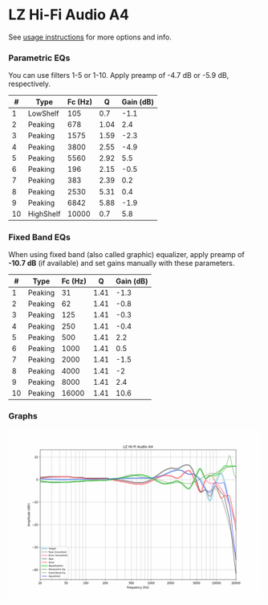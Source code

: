 # LZ Hi-Fi Audio A4
See [usage instructions](https://github.com/jaakkopasanen/AutoEq#usage) for more options and info.

### Parametric EQs
You can use filters 1-5 or 1-10. Apply preamp of -4.7 dB or -5.9 dB, respectively.

|   # | Type      |   Fc (Hz) |    Q |   Gain (dB) |
|-----|-----------|-----------|------|-------------|
|   1 | LowShelf  |       105 | 0.7  |        -1.1 |
|   2 | Peaking   |       678 | 1.04 |         2.4 |
|   3 | Peaking   |      1575 | 1.59 |        -2.3 |
|   4 | Peaking   |      3800 | 2.55 |        -4.9 |
|   5 | Peaking   |      5560 | 2.92 |         5.5 |
|   6 | Peaking   |       196 | 2.15 |        -0.5 |
|   7 | Peaking   |       383 | 2.39 |         0.2 |
|   8 | Peaking   |      2530 | 5.31 |         0.4 |
|   9 | Peaking   |      6842 | 5.88 |        -1.9 |
|  10 | HighShelf |     10000 | 0.7  |         5.8 |

### Fixed Band EQs
When using fixed band (also called graphic) equalizer, apply preamp of **-10.7 dB** (if available) and set gains manually with these parameters.

|   # | Type    |   Fc (Hz) |    Q |   Gain (dB) |
|-----|---------|-----------|------|-------------|
|   1 | Peaking |        31 | 1.41 |        -1.3 |
|   2 | Peaking |        62 | 1.41 |        -0.8 |
|   3 | Peaking |       125 | 1.41 |        -0.3 |
|   4 | Peaking |       250 | 1.41 |        -0.4 |
|   5 | Peaking |       500 | 1.41 |         2.2 |
|   6 | Peaking |      1000 | 1.41 |         0.5 |
|   7 | Peaking |      2000 | 1.41 |        -1.5 |
|   8 | Peaking |      4000 | 1.41 |        -2   |
|   9 | Peaking |      8000 | 1.41 |         2.4 |
|  10 | Peaking |     16000 | 1.41 |        10.6 |

### Graphs
![](./LZ%20Hi-Fi%20Audio%20A4.png)
